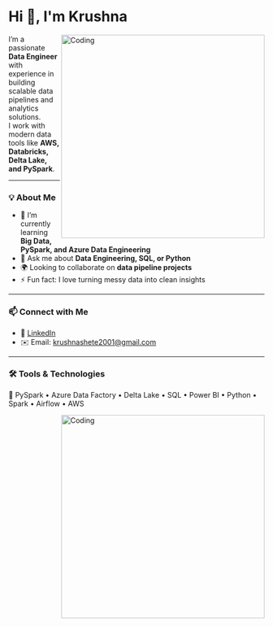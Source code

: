 # Hi 👋, I'm Krushna
<img align="right" alt="Coding" width="400" src="https://media.giphy.com/media/qgQUggAC3Pfv687qPC/giphy.gif">

I’m a passionate **Data Engineer** with experience in building scalable data pipelines and analytics solutions.  
I work with modern data tools like **AWS, Databricks, Delta Lake, and PySpark**.

---

### 💡 About Me
- 🧠 I’m currently learning **Big Data, PySpark, and Azure Data Engineering**
- 💬 Ask me about **Data Engineering, SQL, or Python**
- 🌍 Looking to collaborate on **data pipeline projects**
- ⚡ Fun fact: I love turning messy data into clean insights

---

### 📫 Connect with Me
- 💼 [LinkedIn](https://www.linkedin.com/in/krushnashete/)
- ✉️ Email: krushnashete2001@gmail.com

---

### 🛠️ Tools & Technologies
💽 PySpark • Azure Data Factory • Delta Lake • SQL • Power BI • Python • Spark • Airflow • AWS  

<img align="right" alt="Coding" width="400" src="https://media.giphy.com/media/xT9C25UNTwfZuk85WP/giphy.gif">
